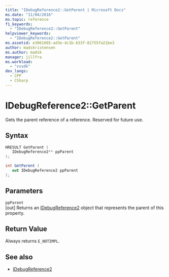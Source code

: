 ```yaml
---
title: "IDebugReference2::GetParent | Microsoft Docs"
ms.date: "11/04/2016"
ms.topic: reference
f1_keywords:
  - "IDebugReference2::GetParent"
helpviewer_keywords:
  - "IDebugReference2::GetParent"
ms.assetid: e3061665-ad3e-4c1b-b33f-82755fa21be3
author: madskristensen
ms.author: madsk
manager: jillfra
ms.workload:
  - "vssdk"
dev_langs:
  - CPP
  - CSharp
---
```

# IDebugReference2::GetParent
Gets the parent reference of a reference. Reserved for future use.

## Syntax

```cpp
HRESULT GetParent ( 
   IDebugReference2** ppParent
);
```

```csharp
int GetParent ( 
   out IDebugReference2 ppParent
);
```

## Parameters
`ppParent`\
[out] Returns an [IDebugReference2](../../../extensibility/debugger/reference/idebugreference2.md) object that represents the parent of this property.

## Return Value
 Always returns `E_NOTIMPL`.

## See also
- [IDebugReference2](../../../extensibility/debugger/reference/idebugreference2.md)